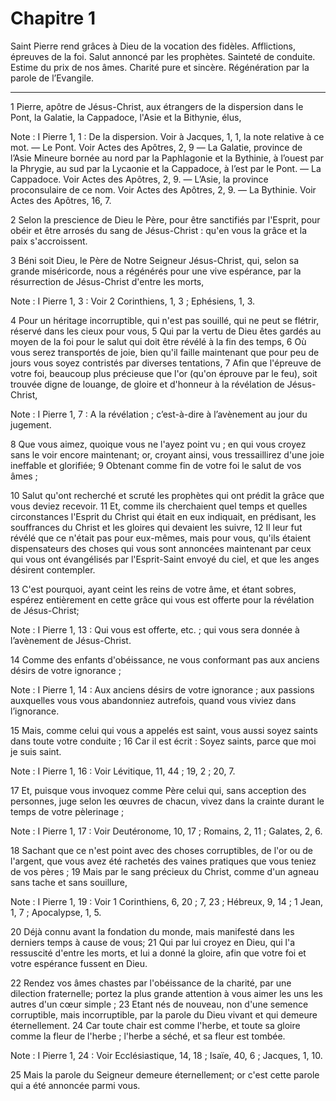 # Chapitre 1

Saint Pierre rend grâces à Dieu de la vocation des fidèles.
Afflictions, épreuves de la foi.
Salut annoncé par les prophètes.
Sainteté de conduite.
Estime du prix de nos âmes.
Charité pure et sincère.
Régénération par la parole de l’Evangile.

***

1 Pierre, apôtre de Jésus-Christ, aux étrangers de la dispersion dans le Pont, la Galatie, la Cappadoce, l'Asie et la Bithynie, élus,

<span class="bible-note">Note : </span> I Pierre 1, 1 : De la dispersion. Voir à Jacques, 1, 1, la note relative à ce mot. ― Le Pont. Voir Actes des Apôtres, 2, 9 ― La Galatie, province de l’Asie Mineure bornée au nord par la Paphlagonie et la Bythinie, à l’ouest par la Phrygie, au sud par la Lycaonie et la Cappadoce, à l’est par le Pont. ― La Cappadoce. Voir Actes des Apôtres, 2, 9. ― L’Asie, la province proconsulaire de ce nom. Voir Actes des Apôtres, 2, 9. ― La Bythinie. Voir Actes des Apôtres, 16, 7.

2 Selon la prescience de Dieu le Père, pour être sanctifiés par l'Esprit, pour obéir et être arrosés du sang de Jésus-Christ : qu'en vous la grâce et la paix s'accroissent.


3 Béni soit Dieu, le Père de Notre Seigneur Jésus-Christ, qui, selon sa grande miséricorde, nous a régénérés pour une vive espérance, par la résurrection de Jésus-Christ d'entre les morts,

<span class="bible-note">Note : </span> I Pierre 1, 3 : Voir 2 Corinthiens, 1, 3 ; Ephésiens, 1, 3.

4 Pour un héritage incorruptible, qui n'est pas souillé, qui ne peut se flétrir, réservé dans les cieux pour vous, 5 Qui par la vertu de Dieu êtes gardés au moyen de la foi pour le salut qui doit être révélé à la fin des temps, 6 Où vous serez transportés de joie, bien qu'il faille maintenant que pour peu de jours vous soyez contristés par diverses tentations, 7 Afin que l'épreuve de votre foi, beaucoup plus précieuse que l'or (qu'on éprouve par le feu), soit trouvée digne de louange, de gloire et d'honneur à la révélation de Jésus-Christ,

<span class="bible-note">Note : </span> I Pierre 1, 7 : A la révélation ; c’est-à-dire à l’avènement au jour du jugement.

8 Que vous aimez, quoique vous ne l'ayez point vu ; en qui vous croyez sans le voir encore maintenant; or, croyant ainsi, vous tressaillirez d'une joie ineffable et glorifiée; 9 Obtenant comme fin de votre foi le salut de vos âmes ;


10 Salut qu'ont recherché et scruté les prophètes qui ont prédit la grâce que vous deviez recevoir. 11 Et, comme ils cherchaient quel temps et quelles circonstances l'Esprit du Christ qui était en eux indiquait, en prédisant, les souffrances du Christ et les gloires qui devaient les suivre, 12 Il leur fut révélé que ce n'était pas pour eux-mêmes, mais pour vous, qu'ils étaient dispensateurs des choses qui vous sont annoncées maintenant par ceux qui vous ont évangélisés par l'Esprit-Saint envoyé du ciel, et que les anges désirent contempler.


13 C'est pourquoi, ayant ceint les reins de votre âme, et étant sobres, espérez entièrement en cette grâce qui vous est offerte pour la révélation de Jésus-Christ;

<span class="bible-note">Note : </span> I Pierre 1, 13 : Qui vous est offerte, etc. ; qui vous sera donnée à l’avènement de Jésus-Christ.

14 Comme des enfants d'obéissance, ne vous conformant pas aux anciens désirs de votre ignorance ;

<span class="bible-note">Note : </span> I Pierre 1, 14 : Aux anciens désirs de votre ignorance ; aux passions auxquelles vous vous abandonniez autrefois, quand vous viviez dans l’ignorance.

15 Mais, comme celui qui vous a appelés est saint, vous aussi soyez saints dans toute votre conduite ; 16 Car il est écrit : Soyez saints, parce que moi je suis saint.

<span class="bible-note">Note : </span> I Pierre 1, 16 : Voir Lévitique, 11, 44 ; 19, 2 ; 20, 7.

17 Et, puisque vous invoquez comme Père celui qui, sans acception des personnes, juge selon les œuvres de chacun, vivez dans la crainte durant le temps de votre pèlerinage ;

<span class="bible-note">Note : </span> I Pierre 1, 17 : Voir Deutéronome, 10, 17 ; Romains, 2, 11 ; Galates, 2, 6.

18 Sachant que ce n'est point avec des choses corruptibles, de l'or ou de l'argent, que vous avez été rachetés des vaines pratiques que vous teniez de vos pères ; 19 Mais par le sang précieux du Christ, comme d'un agneau sans tache et sans souillure,

<span class="bible-note">Note : </span> I Pierre 1, 19 : Voir 1 Corinthiens, 6, 20 ; 7, 23 ; Hébreux, 9, 14 ; 1 Jean, 1, 7 ; Apocalypse, 1, 5.

20 Déjà connu avant la fondation du monde, mais manifesté dans les derniers temps à cause de vous; 21 Qui par lui croyez en Dieu, qui l'a ressuscité d'entre les morts, et lui a donné la gloire, afin que votre foi et votre espérance fussent en Dieu.


22 Rendez vos âmes chastes par l'obéissance de la charité, par une dilection fraternelle; portez la plus grande attention à vous aimer les uns les autres d'un cœur simple ; 23 Etant nés de nouveau, non d'une semence corruptible, mais incorruptible, par la parole du Dieu vivant et qui demeure éternellement. 24 Car toute chair est comme l'herbe, et toute sa gloire comme la fleur de l'herbe ; l'herbe a séché, et sa fleur est tombée.

<span class="bible-note">Note : </span> I Pierre 1, 24 : Voir Ecclésiastique, 14, 18 ; Isaïe, 40, 6 ; Jacques, 1, 10.

25 Mais la parole du Seigneur demeure éternellement; or c'est cette parole qui a été annoncée parmi vous.

